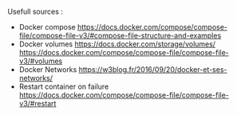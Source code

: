 Usefull sources :
- Docker compose
https://docs.docker.com/compose/compose-file/compose-file-v3/#compose-file-structure-and-examples
- Docker volumes 
https://docs.docker.com/storage/volumes/
https://docs.docker.com/compose/compose-file/compose-file-v3/#volumes
- Docker Networks
https://w3blog.fr/2016/09/20/docker-et-ses-networks/
- Restart container on failure
https://docs.docker.com/compose/compose-file/compose-file-v3/#restart


